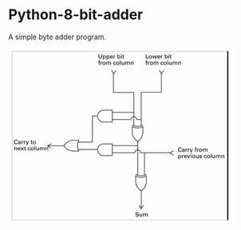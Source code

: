# Python-8-bit-adder
A simple byte adder program.

![Block Diagram One Bit Adder](./block_diagram_one_bit_adder.png)
